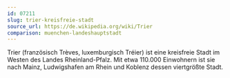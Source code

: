 ```yaml
---
id: 07211
slug: trier-kreisfreie-stadt
source_url: https://de.wikipedia.org/wiki/Trier
comparison: muenchen-landeshauptstadt
---
```


Trier (französisch Trèves, luxemburgisch Tréier) ist eine kreisfreie Stadt im Westen des Landes Rheinland-Pfalz. Mit etwa 110.000 Einwohnern ist sie nach Mainz, Ludwigshafen am Rhein und Koblenz dessen viertgrößte Stadt.
